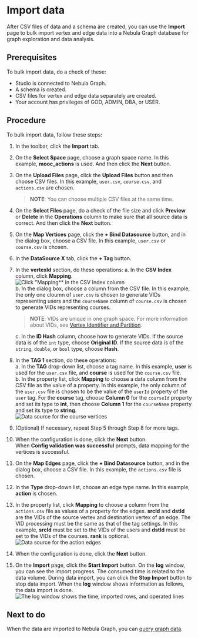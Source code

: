 # Import data

After CSV files of data and a schema are created, you can use the **Import** page to bulk import vertex and edge data into a Nebula Graph database for graph exploration and data analysis.

## Prerequisites

To bulk import data, do a check of these:

- Studio is connected to Nebula Graph.
- A schema is created.
- CSV files for vertex and edge data separately are created.
- Your account has privileges of GOD, ADMIN, DBA, or USER.

## Procedure

To bulk import data, follow these steps:

1. In the toolbar, click the **Import** tab.
2. On the **Select Space** page, choose a graph space name. In this example, **mooc_actions** is used. And then click the **Next** button.
3. On the **Upload Files** page, click the **Upload Files** button and then choose CSV files. In this example, `user.csv`, `course.csv`, and `actions.csv` are chosen.
   > **NOTE**: You can choose multiple CSV files at the same time.
4. On the **Select Files** page, do a check of the file size and click **Preview** or **Delete** in the **Operations** column to make sure that all source data is correct. And then click the **Next** button.
5. On the **Map Vertices** page, click the **+ Bind Datasource** button, and in the dialog box, choose a CSV file. In this example, `user.csv` or `course.csv` is chosen.
6. In the **DataSource X** tab, click the **+ Tag** button.
7. In the **vertexId** section, do these operations:
   a. In the **CSV Index** column, click **Mapping**.  
   ![Click "Mapping** in the CSV Index column](https://docs-cdn.nebula-graph.com.cn/nebula-studio-docs/st-ug-032.png "Choose the source for vertexId")  
   b. In the dialog box, choose a column from the CSV file. In this example, the only one cloumn of `user.csv` is chosen to generate VIDs representing users and the `courseName` column of `course.csv` is chosen to generate VIDs representing courses.

   > **NOTE**: VIDs are unique in one graph space. For more information about VIDs, see [Vertex Identifier and Partition](https://docs.nebula-graph.io/manual-EN/5.appendix/vid-partition/ "Click to go to Nebula Graph website").  

   c. In the **ID Hash** column, choose how to generate VIDs. If the source data is of the `int` type, choose **Original ID**. If the source data is of the `string`, `double`, or `bool` type, choose **Hash**.

8. In the **TAG 1** section, do these operations:  
   a. In the **TAG** drop-down list, choose a tag name. In this example, **user** is used for the `user.csv` file, and **course** is used for the `course.csv` file.  
   b. In the property list, click **Mapping** to choose a data column from the CSV file as the value of a property. In this example, the only column of the `user.csv` file is chosen to be the value of the `userId` property of the `user` tag. For the **course** tag, choose **Column 0** for the `courseId` property and set its type to **int**, then choose **Column 1** for the `courseName` property and set its type to **string**.  
   ![Data source for the course vertices](https://docs-cdn.nebula-graph.com.cn/nebula-studio-docs/st-ug-033.png "Choose data source for tag properties")  
9. (Optional) If necessary, repeat Step 5 through Step 8 for more tags.  
10. When the configuration is done, click the **Next** button.  
    When **Config validation was successful** prompts, data mapping for the vertices is successful.  
11. On the **Map Edges** page, click the **+ Bind Datasource** button, and in the dialog box, choose a CSV file. In this example, the `actions.csv` file is chosen.
12. In the **Type** drop-down list, choose an edge type name. In this example, **action** is chosen.
13. In the property list, click **Mapping** to choose a column from the `actions.csv` file as values of a property for the edges. **srcId** and **dstId** are the VIDs of the source vertex and destination vertex of an edge. The VID processing must be the same as that of the tag settings. In this example, **srcId** must be set to the VIDs of the users and **dstId** must be set to the VIDs of the courses. **rank** is optional.
![Data source for the action edges](https://docs-cdn.nebula-graph.com.cn/nebula-studio-docs/st-ug-034.png "Choose data source for the edge type properties")

14. When the configuration is done, click the **Next** button.
15. On the **Import** page, click the **Start Import** button. On the **log** window, you can see the import progress. The consumed time is related to the data volume. During data import, you can click the **Stop Import** button to stop data import. When the **log** window shows information as follows, the data import is done.
![The log window shows the time, imported rows, and operated lines](https://docs-cdn.nebula-graph.com.cn/nebula-studio-docs/st-ug-005.png "Information shown in the log window")

## Next to do

When the data are imported to Nebula Graph, you can [query graph data](st-ug-explore.md).
